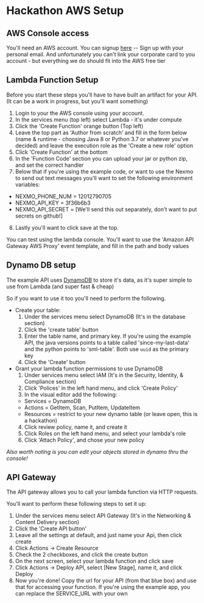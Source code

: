 # Hackathon AWS Setup

## AWS Console access
You'll need an AWS account. You can signup [here](https://aws.amazon.com/) -- Sign up with your personal email. And unfortunately you can't link your corporate card to you account - but everything we do should fit into the AWS free tier

## Lambda Function Setup
Before you start these steps you'll have to have built an artifact for your API. (It can be a work in progress, but you'll want something)

1. Login to your the AWS console using your account.
2. In the services menu (top left) select Lambda - it's under compute
3. Click the 'Create Function' orange button (Top left)
4. Leave the top part as 'Author from scratch' and fill in the form below (name & runtime - choosing Java 8 or Python 3.7 or whatever you've decided) and leave the execution role as the 'Create a new role' option
5. Click 'Create Function' at the bottom
6. In the 'Function Code' section you can upload your jar or python zip, and set the correct handler
7. Below that if you're using the example code, or want to use the Nexmo to send out text messages you'll want to set the following environment variables:
  * NEXMO_PHONE_NUM = 12012790705
  * NEXMO_API_KEY = 3f36b6b3
  * NEXMO_API_SECRET = [We'll send this out separately, don't want to put secrets on github!]
8. Lastly you'll want to click save at the top.

You can test using the lambda console. You'll want to use the 'Amazon API Gateway AWS Proxy' event template, and fill in the path and body values

## Dynamo DB setup
The example API uses [DynamoDB](https://docs.aws.amazon.com/amazondynamodb/latest/developerguide/Introduction.html) to store it's data, as it's super simple to use from Lambda (and super fast & cheap)

So if you want to use it too you'll need to perform the following.

* Create your table:
  1. Under the services menu select DynamoDB (It's in the database section)
  2. Click the 'create table' button
  3. Enter the table name, and primary key. If you're using the example API, the java versions points to a table called 'since-my-last-data' and the python points to 'sml-table'. Both use `uuid` as the primary key
  4. Click the 'Create' button
* Grant your lambda function permissions to use DynamoDB
  1. Under services menu select IAM (It's in the Security, Identity, & Compliance section)
  2. Click 'Polices' in the left hand menu, and click 'Create Policy'
  3. In the visual editor add the following:
    * Services = DynamoDB
    * Actions = GetItem, Scan, PutItem, UpdateItem
    * Resources = restrict to your new dynamo table (or leave open, this is a hackathon)
  4. Click review policy, name it, and create it
  5. Click Roles on the left hand menu, and select your lambda's role
  6. Click 'Attach Policy', and chose your new policy

*Also worth noting is you can edit your objects stored in dynamo thru the console!*

## API Gateway
The API gateway allows you to call your lambda function via HTTP requests.

You'll want to perform these following steps to set it up:
1. Under the services menu select API Gateway (It's in the Networking & Content Delivery section)
2. Click the 'Create API button'
3. Leave all the settings at default, and just name your Api, then click create
4. Click Actions -> Create Resource
5. Check the 2 checkboxes, and click the create button
6. On the next screen, select your lambda function and click save
7. Click Actions -> Deploy API, select [New Stage], name it, and click Deploy
8. Now you're done! Copy the url for your API (from that blue box) and use that for accessing your function. If you're using the example app, you can replace the SERVICE_URL with your own
